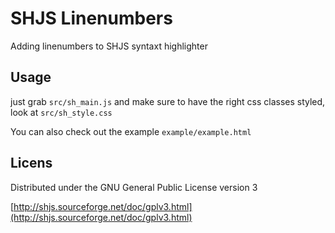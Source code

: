 SHJS Linenumbers
================

Adding linenumbers to SHJS syntaxt highlighter

Usage
-----

just grab `src/sh_main.js` and make sure to have the right css classes styled, look at `src/sh_style.css`

You can also check out the example `example/example.html`

Licens
------

Distributed under the GNU General Public License version 3

[http://shjs.sourceforge.net/doc/gplv3.html](http://shjs.sourceforge.net/doc/gplv3.html)